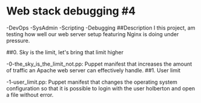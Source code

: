 # Web stack debugging #4
-DevOps
-SysAdmin
-Scripting
-Debugging
##Description
I this project, am testing how well our web server setup featuring Nginx is doing under pressure.

##0. Sky is the limit, let's bring that limit higher

-0-the_sky_is_the_limit_not.pp: Puppet manifest that increases the amount of traffic an Apache web server can effectively handle.
##1. User limit

-1-user_limit.pp: Puppet manifest that changes the operating system configuration so that it is possible to login with the user holberton and open a file without error.
